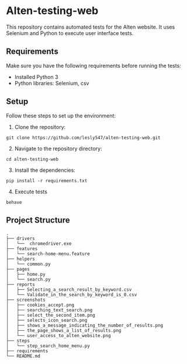 # Alten-testing-web

This repository contains automated tests for the Alten website. It uses Selenium and Python to execute user interface tests.

## Requirements

Make sure you have the following requirements before running the tests:

- Installed Python 3
- Python libraries: Selenium, csv

## Setup

Follow these steps to set up the environment:

1. Clone the repository:

```shell
git clone https://github.com/lesly547/alten-testing-web.git
```

2. Navigate to the repository directory:

```shell
cd alten-testing-web
```

3. Install the dependencies:

```shell
pip install -r requirements.txt
```

4. Execute tests

```shell
behave
```

## Project Structure

```
.
├── drivers
│   └──  chromedriver.exe
├── features
│   └── search-home-menu.feature
├── helpers
│   └── common.py
├── pages
│   ├── home.py
│   └── search.py
├── reports
│   ├── Selecting_a_search_result_by_keyword.csv
│   └── Validate_in_the_search_by_keyword_is_0.csv
├── screenshots
│   ├── cookies_accept.png
│   ├── searching_text_search.png
│   ├── select_the_second_item.png
│   ├── selects_icon_search.png
│   ├── shows_a_message_indicating_the_number_of_results.png
│   ├── the_page_shows_a_list_of_results.png
│   └── user_access_to_alten_website.png
├── steps
│   └── step_search_home_menu.py
├── requirements
└── README.md
```



